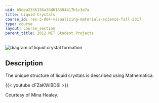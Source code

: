 ```yaml
---
uid: b5dea2336156a38d616394417b1c3e7a
title: Liquid Crystals
course_id: res-3-004-visualizing-materials-science-fall-2017
type: course
layout: course_section
parent_title: 2012 MIT Student Projects
---
```


![diagram of liquid crystal formation](https://open-learning-course-data-production.s3.amazonaws.com/res-3-004-visualizing-materials-science-fall-2017/7852c84e9e540dd37808d67705a68191_MITRES_3_004F17_5_healey.jpg)

Description
-----------

The unique structure of liquid crystals is described using Mathematica.

{{< youtube cFZaKWiBD6I >}}

Courtesy of Mina Healey.